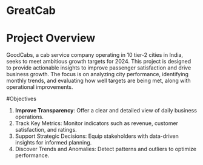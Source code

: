 # GreatCab

# Project Overview

GoodCabs, a cab service company operating in 10 tier-2 cities in India, seeks to meet ambitious growth targets for 2024. This project is designed to provide actionable insights to improve passenger satisfaction and drive business growth. The focus is on analyzing city performance, identifying monthly trends, and evaluating how well targets are being met, along with operational improvements.

#Objectives

1) <b>Improve Transparency</b>: Offer a clear and detailed view of daily business operations.
2) Track Key Metrics: Monitor indicators such as revenue, customer satisfaction, and ratings.
3) Support Strategic Decisions: Equip stakeholders with data-driven insights for informed planning.
4) Discover Trends and Anomalies: Detect patterns and outliers to optimize performance.
